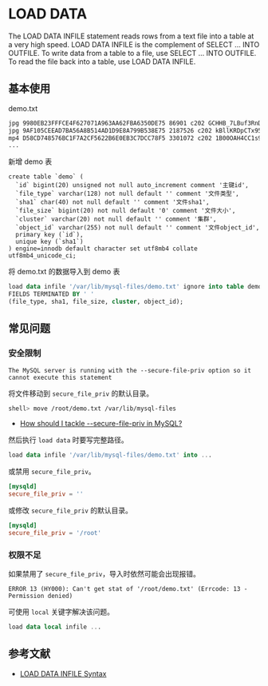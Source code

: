 # LOAD DATA

The LOAD DATA INFILE statement reads rows from a text file into a table at a very high speed. LOAD DATA INFILE is the complement of SELECT ... INTO OUTFILE. To write data from a table to a file, use SELECT ... INTO OUTFILE. To read the file back into a table, use LOAD DATA INFILE. 

## 基本使用

demo.txt

```txt
jpg 9980EB23FFFCE4F627071A963AA62FBA6350DE75 86901 c202 GCHHB_7LBuf3RnDA8alNL6of5IClAIyRyoYfDZUG
jpg 9AF105CEEAD7BA56A8B514AD1D9E8A799B538E75 2187526 c202 kBllKRDpCTx954BUtGswl0lhFGyut0tj9P8rJ1ID
mp4 D58CD748576BC1F7A2CF5622B6E0EB3C7DCC78F5 3301072 c202 1B00OAH4CC1s9pBbq53OpohZPHZfAK-yr93rA6FN
...
```

新增 demo 表

```
create table `demo` (
  `id` bigint(20) unsigned not null auto_increment comment '主键id',
  `file_type` varchar(128) not null default '' comment '文件类型',
  `sha1` char(40) not null default '' comment '文件sha1',
  `file_size` bigint(20) not null default '0' comment '文件大小',
  `cluster` varchar(20) not null default '' comment '集群',
  `object_id` varchar(255) not null default '' comment '文件object_id',
  primary key (`id`),
  unique key (`sha1`)
) engine=innodb default character set utf8mb4 collate utf8mb4_unicode_ci;
```

将 demo.txt 的数据导入到 demo 表

```sql
load data infile '/var/lib/mysql-files/demo.txt' ignore into table demo 
FIELDS TERMINATED BY ' ' 
(file_type, sha1, file_size, cluster, object_id);
```

## 常见问题

### 安全限制

```
The MySQL server is running with the --secure-file-priv option so it cannot execute this statement
```

将文件移动到 `secure_file_priv` 的默认目录。

```sh
shell> move /root/demo.txt /var/lib/mysql-files
```

- [How should I tackle --secure-file-priv in MySQL?](https://stackoverflow.com/questions/32737478/how-should-i-tackle-secure-file-priv-in-mysql)

然后执行 `load data` 时要写完整路径。

```sql
load data infile '/var/lib/mysql-files/demo.txt' into ...
```

或禁用 `secure_file_priv`。

```conf
[mysqld]
secure_file_priv = ''
```

或修改 `secure_file_priv` 的默认目录。

```conf
[mysqld]
secure_file_priv = '/root'
```

### 权限不足

如果禁用了 `secure_file_priv`，导入时依然可能会出现报错。

```
ERROR 13 (HY000): Can't get stat of '/root/demo.txt' (Errcode: 13 - Permission denied)
```

可使用 `local` 关键字解决该问题。

```sql
load data local infile ...
```

## 参考文献

- [LOAD DATA INFILE Syntax](https://dev.mysql.com/doc/refman/5.7/en/load-data.html)
